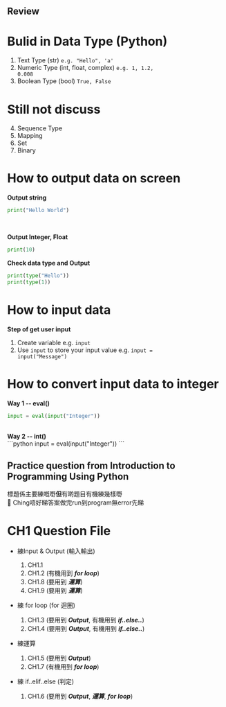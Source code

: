 ## Review
# Bulid in Data Type (Python)
1. Text Type (str) <code>e.g. "Hello", 'a'</code>
2. Numeric Type (int, float, complex) <code>e.g. 1, 1.2, 0.008</code>
3. Boolean Type (bool) <code>True, False</code>
# Still not discuss 
4. Sequence Type 
5. Mapping
6. Set 
7. Binary 

# How to output data on screen

<strong>Output string</strong>
<br/>
```python
print("Hello World")
```
<br/>

<strong>Output Integer, Float</strong>
```python
print(10)
```

<strong>Check data type and Output</strong>
<br/>
```python
print(type("Hello"))
print(type(1))
```

# How to input data

<strong>Step of get user input</strong>
1. Create variable e.g. <code>input</code>
2. Use <code>input</code> to store your input value e.g. <code>input = input("Message")</code>

# How to convert input data to integer

<strong>Way 1 -- eval()</strong>
<br/>
```python
input = eval(input("Integer"))
```
<br/>
<strong>Way 2 -- int()</strong>
<br/>
```python
input = eval(input("Integer"))
```

## Practice question from Introduction to Programming Using Python
標題係主要練嘅嘢**但**有啲題目有機練幾樣嘢<br/>
&#x1F534; Ching唔好睇答案做完run到program無error先睇


# CH1 Question File
* 練Input & Output (輸入輸出)
  1. CH1.1
  2. CH1.2 (有機用到 ***for loop***)
  3. CH1.8 (要用到 ***運算***)
  4. CH1.9 (要用到 ***運算***)

* 練 for loop (for 迴圈)
  1. CH1.3 (要用到 ***Output***, 有機用到 ***if..else..***)
  2. CH1.4 (要用到 ***Output***, 有機用到 ***if..else..***)

* 練運算
  1. CH1.5 (要用到 ***Output***)
  2. CH1.7 (有機用到 ***for loop***)

* 練 if..elif..else (判定)
  1. CH1.6 (要用到 ***Output***, ***運算***, ***for loop***)
  
